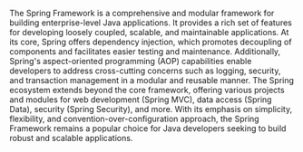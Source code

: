 The Spring Framework is a comprehensive and modular framework for building enterprise-level Java applications.
It provides a rich set of features for developing loosely coupled, scalable, and maintainable applications.
At its core, Spring offers dependency injection, which promotes decoupling of components and facilitates easier testing and maintenance. 
Additionally, Spring's aspect-oriented programming (AOP) capabilities enable developers to address cross-cutting concerns such as logging, security, and transaction management in a modular and reusable manner. 
The Spring ecosystem extends beyond the core framework, offering various projects and modules for web development (Spring MVC), data access (Spring Data), security (Spring Security), and more.
With its emphasis on simplicity, flexibility, and convention-over-configuration approach, the Spring Framework remains a popular choice for Java developers seeking to build robust and scalable applications.
